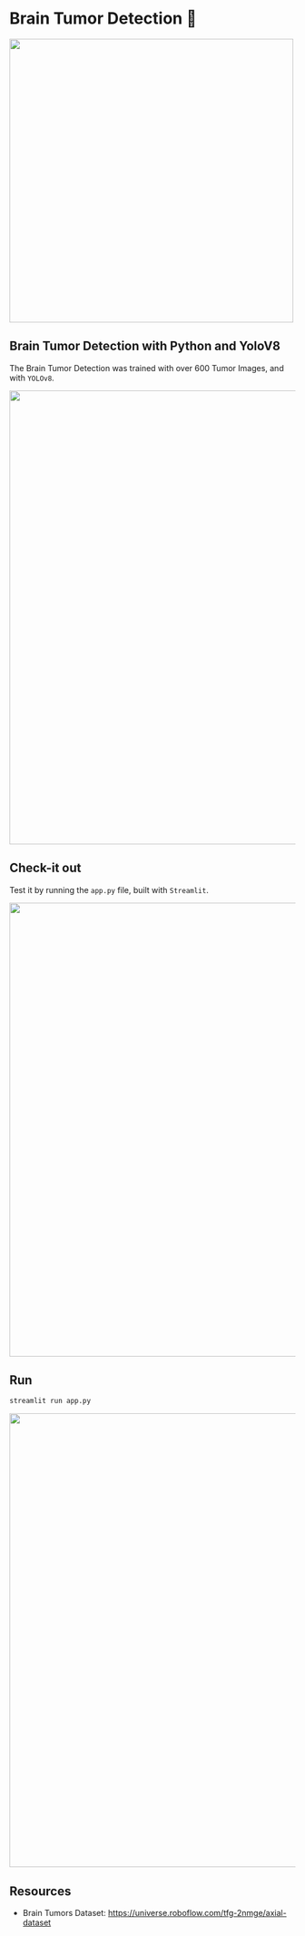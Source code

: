 # Brain Tumor Detection 🧠

<img src="./imgs/val_batch.jpg" width="500"/>

## Brain Tumor Detection with Python and YoloV8 

The Brain Tumor Detection was trained with over 600 Tumor Images, and with `YOLOv8`.

<img src="./imgs/interface1.png" width="800"/>

## Check-it out
Test it by running the `app.py` file, built with `Streamlit`.

<img src="./imgs/interface2.png" width="800"/>

## Run
```sh
streamlit run app.py
```

<img src="./imgs/interface3.png" width="800"/>

## Resources
- Brain Tumors Dataset: https://universe.roboflow.com/tfg-2nmge/axial-dataset
